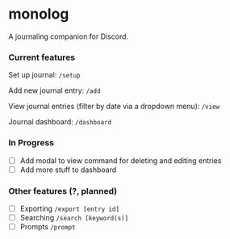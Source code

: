 # monolog

A journaling companion for Discord.

### Current features

Set up journal: `/setup`

Add new journal entry: `/add`

View journal entries (filter by date via a dropdown menu): `/view`

Journal dashboard: `/dashboard`

### In Progress

- [ ] Add modal to view command for deleting and editing entries
- [ ] Add more stuff to dashboard

### Other features (?, planned)

- [ ] Exporting `/export [entry id]`
- [ ] Searching `/search [keyword(s)]`
- [ ] Prompts `/prompt`
